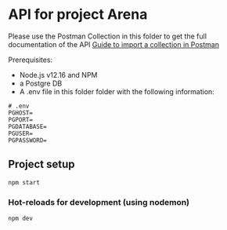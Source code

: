 # API for project Arena

Please use the Postman Collection in this folder to get the full documentation of the API
[Guide to import a collection in Postman](https://learning.postman.com/docs/postman/collection-runs/working-with-data-files/)

Prerequisites:
- Node.js v12.16 and NPM
- a Postgre DB
- A .env file in this folder folder with the following information:
```
# .env
PGHOST=
PGPORT=
PGDATABASE=
PGUSER=
PGPASSWORD=
```

## Project setup
```
npm start
```

### Hot-reloads for development (using nodemon)
```
npm dev
```